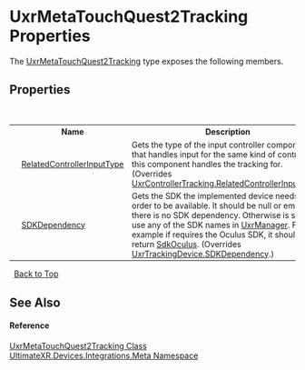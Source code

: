 # UxrMetaTouchQuest2Tracking Properties
 

The <a href="T_UltimateXR_Devices_Integrations_Meta_UxrMetaTouchQuest2Tracking">UxrMetaTouchQuest2Tracking</a> type exposes the following members.


## Properties
&nbsp;<table><tr><th></th><th>Name</th><th>Description</th></tr><tr><td>![Public property](media/pubproperty.gif "Public property")</td><td><a href="P_UltimateXR_Devices_Integrations_Meta_UxrMetaTouchQuest2Tracking_RelatedControllerInputType">RelatedControllerInputType</a></td><td>
Gets the type of the input controller component that handles input for the same kind of controller this component handles the tracking for.
 (Overrides <a href="P_UltimateXR_Devices_UxrControllerTracking_RelatedControllerInputType">UxrControllerTracking.RelatedControllerInputType</a>.)</td></tr><tr><td>![Public property](media/pubproperty.gif "Public property")</td><td><a href="P_UltimateXR_Devices_Integrations_Meta_UxrMetaTouchQuest2Tracking_SDKDependency">SDKDependency</a></td><td>
Gets the SDK the implemented device needs in order to be available. It should be null or empty if there is no SDK dependency. Otherwise is should use any of the SDK names in <a href="T_UltimateXR_Core_UxrManager">UxrManager</a>. For example if requires the Oculus SDK, it should return <a href="F_UltimateXR_Core_UxrManager_SdkOculus">SdkOculus</a>.
 (Overrides <a href="P_UltimateXR_Devices_UxrTrackingDevice_SDKDependency">UxrTrackingDevice.SDKDependency</a>.)</td></tr></table>&nbsp;
<a href="#uxrmetatouchquest2tracking-properties">Back to Top</a>

## See Also


#### Reference
<a href="T_UltimateXR_Devices_Integrations_Meta_UxrMetaTouchQuest2Tracking">UxrMetaTouchQuest2Tracking Class</a><br /><a href="N_UltimateXR_Devices_Integrations_Meta">UltimateXR.Devices.Integrations.Meta Namespace</a><br />